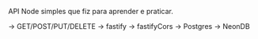 API Node simples que fiz para aprender e praticar.

-> GET/POST/PUT/DELETE
-> fastify
-> fastifyCors
-> Postgres
-> NeonDB
